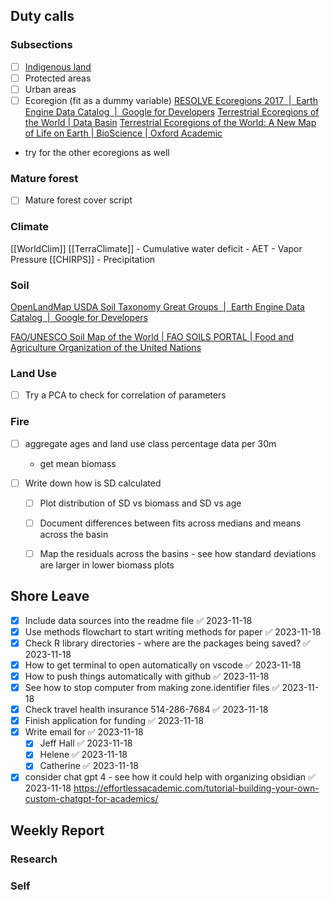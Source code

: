 ## Duty calls

### Subsections  
- [ ] [Indigenous land](https://www.gov.br/funai/pt-br/atuacao/terras-indigenas/geoprocessamento-e-mapas)
- [ ] Protected areas
- [ ] Urban areas
- [ ] Ecoregion (fit as a dummy variable)
[RESOLVE Ecoregions 2017  |  Earth Engine Data Catalog  |  Google for Developers](https://developers.google.com/earth-engine/datasets/catalog/RESOLVE_ECOREGIONS_2017)
[Terrestrial Ecoregions of the World | Data Basin](https://databasin.org/datasets/68635d7c77f1475f9b6c1d1dbe0a4c4c/)
[Terrestrial Ecoregions of the World: A New Map of Life on Earth | BioScience | Oxford Academic](https://academic.oup.com/bioscience/article/51/11/933/227116)
- try for the other ecoregions as well

### Mature forest
- [ ] Mature forest cover script

### Climate
[[WorldClim]]
[[TerraClimate]]
	- Cumulative water deficit
	- AET
	- Vapor Pressure
[[CHIRPS]]
	- Precipitation
### Soil
[OpenLandMap USDA Soil Taxonomy Great Groups  |  Earth Engine Data Catalog  |  Google for Developers](https://developers.google.com/earth-engine/datasets/catalog/OpenLandMap_SOL_SOL_GRTGROUP_USDA-SOILTAX_C_v01)

[FAO/UNESCO Soil Map of the World | FAO SOILS PORTAL | Food and Agriculture Organization of the United Nations](https://www.fao.org/soils-portal/data-hub/soil-maps-and-databases/faounesco-soil-map-of-the-world/en/)

### Land Use
- [ ] Try a PCA to check for correlation of parameters

### Fire

- [ ] aggregate ages and land use class percentage data per 30m
	- get mean biomass

- [ ] Write down how is SD calculated
	- [ ] Plot distribution of SD vs biomass and SD vs age

	- [ ] Document differences between fits across medians and means across the basin
	- [ ] Map the residuals across the basins - see how standard deviations are larger in lower biomass plots





## Shore Leave

- [x] Include data sources into the readme file ✅ 2023-11-18
- [x] Use methods flowchart to start writing methods for paper ✅ 2023-11-18
- [x] Check R library directories - where are the packages being saved? ✅ 2023-11-18
- [x] How to get terminal to open automatically on vscode ✅ 2023-11-18
- [x] How to push things automatically with github ✅ 2023-11-18
- [x] See how to stop computer from making zone.identifier files ✅ 2023-11-18
- [x] Check travel health insurance 514-286-7684 ✅ 2023-11-18
- [x] Finish application for funding ✅ 2023-11-18
- [x] Write email for ✅ 2023-11-18
	- [x] Jeff Hall ✅ 2023-11-18
	- [x] Helene ✅ 2023-11-18
	- [x] Catherine ✅ 2023-11-18
- [x] consider chat gpt 4 - see how it could help with organizing obsidian ✅ 2023-11-18
https://effortlessacademic.com/tutorial-building-your-own-custom-chatgpt-for-academics/

## Weekly Report
### Research

### Self

